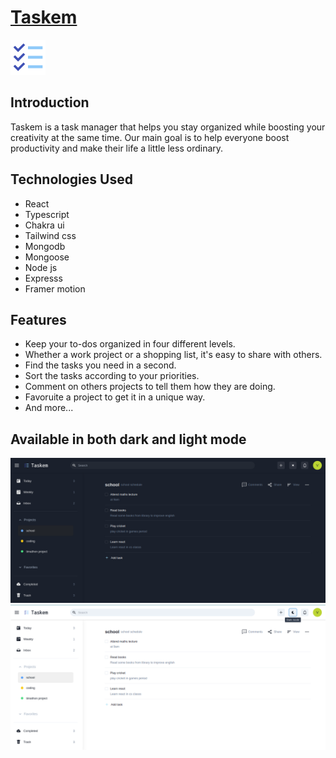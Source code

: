 # [Taskem](https://taskem.netlify.app/)

<img src = "https://github.com/VarunLanjhara/OnlyUwU/blob/main/public/TaskemImage/logo.svg" alt = "">

## Introduction
Taskem is a task manager that helps you stay organized while boosting your creativity at the same time. Our main goal is to help everyone boost productivity and make their life a little less ordinary.


## Technologies Used
- React
- Typescript
- Chakra ui
- Tailwind css
- Mongodb
- Mongoose
- Node js
- Expresss
- Framer motion

## Features
- Keep your to-dos organized in four different levels.
- Whether a work project or a shopping list, it's easy to share with others.
- Find the tasks you need in a second.
- Sort the tasks according to your priorities.
- Comment on others projects to tell them how they are doing.
- Favoruite a project to get it in a unique way.
- And more...

## Available in both dark and light mode
<img src = "https://github.com/VarunLanjhara/OnlyUwU/blob/main/public/TaskemImage/1.png" alt = "">
<img src = "https://github.com/VarunLanjhara/OnlyUwU/blob/main/public/TaskemImage/2.png" alt = "">

